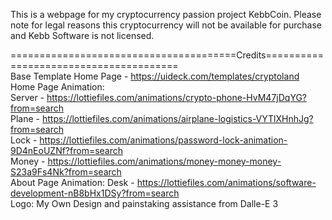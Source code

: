 This is a webpage for my cryptocurrency passion project KebbCoin. Please note for legal reasons this cryptocurrency will not be available for purchase and Kebb Software is not licensed.





=======================================Credits=======================================      
Base Template Home Page -   https://uideck.com/templates/cryptoland                                  
Home Page Animation:                                                                                 
  Server - https://lottiefiles.com/animations/crypto-phone-HvM47jDqYG?from=search          
  Plane - https://lottiefiles.com/animations/airplane-logistics-VYTlXHnhJg?from=search     
  Lock - https://lottiefiles.com/animations/password-lock-animation-9D4nEoUZNf?from=search   
  Money - https://lottiefiles.com/animations/money-money-money-S23a9Fs4Nk?from=search      
About Page Animation:
  Desk - https://lottiefiles.com/animations/software-development-nB8bHx1DSy?from=search        
Logo: My Own Design and painstaking assistance from Dalle-E 3                              
